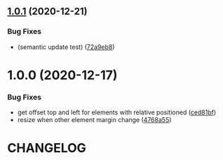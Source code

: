 ## [1.0.1](https://github.com/CoCreate-app/CoCreate-boilerplate/compare/v1.0.0...v1.0.1) (2020-12-21)


### Bug Fixes

* (semantic update test) ([72a9eb8](https://github.com/CoCreate-app/CoCreate-boilerplate/commit/72a9eb8cdd3d0038bb1c10ba3a0d2ed4b7ad1f75))

# 1.0.0 (2020-12-17)


### Bug Fixes

* get offset top and left for elements with relative positioned ([ced81bf](https://github.com/CoCreate-app/CoCreate-boilerplate/commit/ced81bfc69963a22bc5e543f6e07e29b879ca86d))
* resize when other element margin change ([4768a55](https://github.com/CoCreate-app/CoCreate-boilerplate/commit/4768a55703893d020ce57b59b46cfe7d9877ec63))

# CHANGELOG
